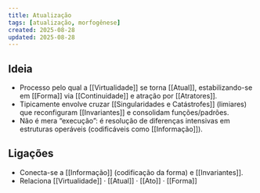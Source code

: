 ```yaml
---
title: Atualização
tags: [atualização, morfogênese]
created: 2025-08-28
updated: 2025-08-28
---
```


## Ideia
- Processo pelo qual a [[Virtualidade]] se torna [[Atual]], estabilizando-se em [[Forma]] via [[Continuidade]] e atração por [[Atratores]].
- Tipicamente envolve cruzar [[Singularidades e Catástrofes]] (limiares) que reconfiguram [[Invariantes]] e consolidam funções/padrões.
- Não é mera “execução”: é resolução de diferenças intensivas em estruturas operáveis (codificáveis como [[Informação]]).

## Ligações
- Conecta-se a [[Informação]] (codificação da forma) e [[Invariantes]].
- Relaciona [[Virtualidade]] · [[Atual]] · [[Ato]] · [[Forma]]
